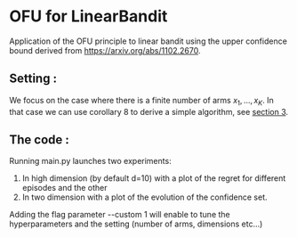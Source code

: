 # OFU for LinearBandit
 Application of the OFU principle to linear bandit using the upper confidence bound derived from https://arxiv.org/abs/1102.2670.
 
 ## Setting :
 
 We focus on the case where there is a finite number of arms $x_1,...,x_K$. In that case we can use corollary 8 to derive a simple algorithm, see [section 3]( https://drive.google.com/file/d/1A4grRyAHupf3nybDi-LsxqwKadyXD4VY/view?usp=sharing).


 ## The code :
 
 Running main.py launches two experiments: 
 
 1. In high dimension (by default d=10) with a plot of the regret for different episodes and the other 
 2. In two dimension with a plot of the evolution of the confidence set. 
 
 Adding the flag parameter --custom 1 will enable to tune the hyperparameters and the setting (number of arms, dimensions etc...)
 
 

